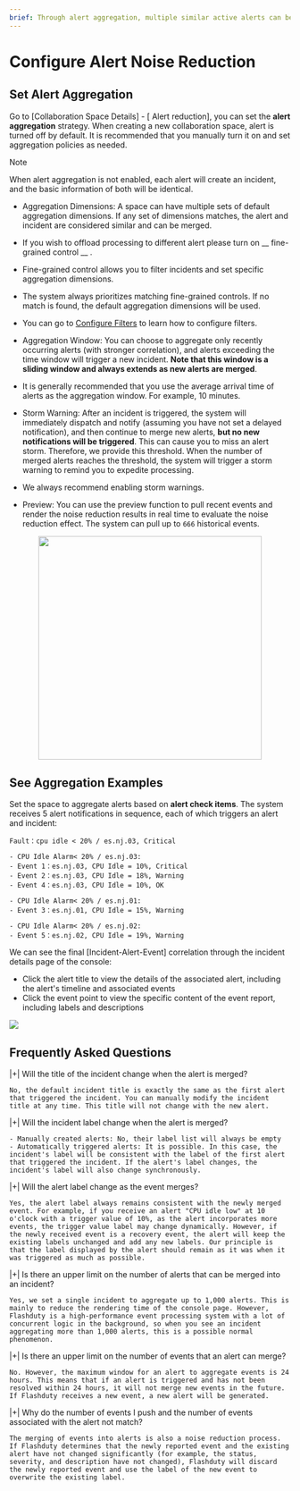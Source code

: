 ```yaml
---
brief: Through alert aggregation, multiple similar active alerts can be combined into a single incident, allowing for unified dispatch, notification, and handling. This can significantly reduce notification frequency and improve processing efficiency
---
```


# Configure Alert Noise Reduction

## Set Alert Aggregation
Go to [Collaboration Space Details] - [ Alert reduction], you can set the **alert aggregation** strategy. When creating a new collaboration space, alert is turned off by default. It is recommended that you manually turn it on and set aggregation policies as needed.

> [!NOTE]
> When alert aggregation is not enabled, each alert will create an incident, and the basic information of both will be identical.

- Aggregation Dimensions: A space can have multiple sets of default aggregation dimensions. If any set of dimensions matches, the alert and incident are considered similar and can be merged.

- If you wish to offload processing to different alert please turn on __ fine-grained control __ .
- Fine-grained control allows you to filter incidents and set specific aggregation dimensions.
- The system always prioritizes matching fine-grained controls. If no match is found, the default aggregation dimensions will be used.
- You can go to [Configure Filters](/conf/how_to_filter) to learn how to configure filters.

- Aggregation Window: You can choose to aggregate only recently occurring alerts (with stronger correlation), and alerts exceeding the time window will trigger a new incident. **Note that this window is a sliding window and always extends as new alerts are merged**.

- It is generally recommended that you use the average arrival time of alerts as the aggregation window. For example, 10 minutes.

- Storm Warning: After an incident is triggered, the system will immediately dispatch and notify (assuming you have not set a delayed notification), and then continue to merge new alerts, **but no new notifications will be triggered**. This can cause you to miss an alert storm. Therefore, we provide this threshold. When the number of merged alerts reaches the threshold, the system will trigger a storm warning to remind you to expedite processing.

- We always recommend enabling storm warnings.

- Preview: You can use the preview function to pull recent events and render the noise reduction results in real time to evaluate the noise reduction effect. The system can pull up to `666` historical events.

<img src="https://fcdoc.github.io/img/zh/flashduty/alter/what_is_noise_reduction/2.avif" style="display: block; margin: 0 auto;" height="400">

## See Aggregation Examples

Set the space to aggregate alerts based on **alert check items**. The system receives 5 alert notifications in sequence, each of which triggers an alert and incident:

```i18n
Fault：cpu idle < 20% / es.nj.03, Critical

- CPU Idle Alarm< 20% / es.nj.03:
- Event 1：es.nj.03, CPU Idle = 10%, Critical
- Event 2：es.nj.03, CPU Idle = 18%, Warning
- Event 4：es.nj.03, CPU Idle = 10%, OK

- CPU Idle Alarm< 20% / es.nj.01:
- Event 3：es.nj.01, CPU Idle = 15%, Warning

- CPU Idle Alarm< 20% / es.nj.02:
- Event 5：es.nj.02, CPU Idle = 19%, Warning
```

We can see the final [Incident-Alert-Event] correlation through the incident details page of the console:
- Click the alert title to view the details of the associated alert, including the alert's timeline and associated events
- Click the event point to view the specific content of the event report, including labels and descriptions

![](https://fcdoc.github.io/img/zh/flashduty/alter/what_is_noise_reduction/3.avif)

## Frequently Asked Questions

|+| Will the title of the incident change when the alert is merged?

    No, the default incident title is exactly the same as the first alert that triggered the incident. You can manually modify the incident title at any time. This title will not change with the new alert.

|+| Will the incident label change when the alert is merged?

    - Manually created alerts: No, their label list will always be empty
    - Automatically triggered alerts: It is possible. In this case, the incident's label will be consistent with the label of the first alert that triggered the incident. If the alert's label changes, the incident's label will also change synchronously.

|+| Will the alert label change as the event merges?

    Yes, the alert label always remains consistent with the newly merged event. For example, if you receive an alert "CPU idle low" at 10 o'clock with a trigger value of 10%, as the alert incorporates more events, the trigger value label may change dynamically. However, if the newly received event is a recovery event, the alert will keep the existing labels unchanged and add any new labels. Our principle is that the label displayed by the alert should remain as it was when it was triggered as much as possible.

|+| Is there an upper limit on the number of alerts that can be merged into an incident?

    Yes, we set a single incident to aggregate up to 1,000 alerts. This is mainly to reduce the rendering time of the console page. However, Flashduty is a high-performance event processing system with a lot of concurrent logic in the background, so when you see an incident aggregating more than 1,000 alerts, this is a possible normal phenomenon.

|+| Is there an upper limit on the number of events that an alert can merge?

    No. However, the maximum window for an alert to aggregate events is 24 hours. This means that if an alert is triggered and has not been resolved within 24 hours, it will not merge new events in the future. If Flashduty receives a new event, a new alert will be generated.

|+| Why do the number of events I push and the number of events associated with the alert not match?

    The merging of events into alerts is also a noise reduction process. If Flashduty determines that the newly reported event and the existing alert have not changed significantly (for example, the status, severity, and description have not changed), Flashduty will discard the newly reported event and use the label of the new event to overwrite the existing label.